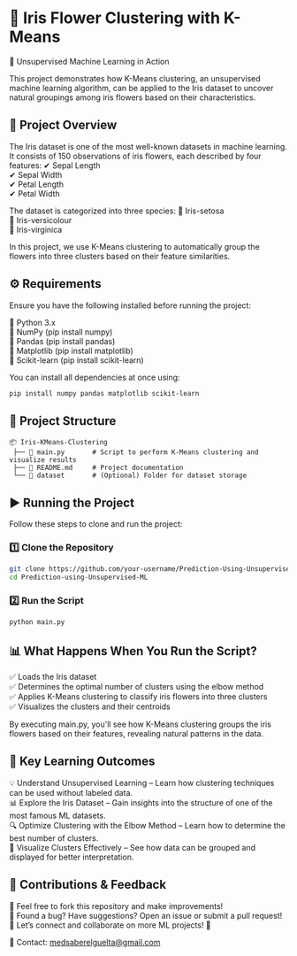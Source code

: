 # 🌸 Iris Flower Clustering with K-Means
🚀 Unsupervised Machine Learning in Action

This project demonstrates how K-Means clustering, an unsupervised machine learning algorithm, can be applied to the Iris dataset to uncover natural groupings among iris flowers based on their characteristics.

## 📌 Project Overview
The Iris dataset is one of the most well-known datasets in machine learning. It consists of 150 observations of iris flowers, each described by four features:
✔ Sepal Length <br>
✔ Sepal Width <br>
✔ Petal Length <br>
✔ Petal Width <br>

The dataset is categorized into three species:
🌿 Iris-setosa <br>
🌿 Iris-versicolour <br>
🌿 Iris-virginica <br>

In this project, we use K-Means clustering to automatically group the flowers into three clusters based on their feature similarities.

## ⚙️ Requirements
Ensure you have the following installed before running the project:

🔹 Python 3.x <br>
🔹 NumPy (pip install numpy) <br>
🔹 Pandas (pip install pandas) <br>
🔹 Matplotlib (pip install matplotlib)<br>
🔹 Scikit-learn (pip install scikit-learn) <br>

You can install all dependencies at once using:

```bash
pip install numpy pandas matplotlib scikit-learn
```
## 📂 Project Structure
```pgsql
📦 Iris-KMeans-Clustering
 ├── 📄 main.py       # Script to perform K-Means clustering and visualize results
 ├── 📄 README.md     # Project documentation
 └── 📂 dataset       # (Optional) Folder for dataset storage
```
## ▶️ Running the Project
Follow these steps to clone and run the project:

### 1️⃣ Clone the Repository
```bash
git clone https://github.com/your-username/Prediction-Using-Unsupervised-ML.git
cd Prediction-using-Unsupervised-ML
```
### 2️⃣ Run the Script
```bash
python main.py
```
## 📊 What Happens When You Run the Script?
✅ Loads the Iris dataset <br>
✅ Determines the optimal number of clusters using the elbow method <br>
✅ Applies K-Means clustering to classify iris flowers into three clusters <br>
✅ Visualizes the clusters and their centroids <br>

By executing main.py, you'll see how K-Means clustering groups the iris flowers based on their features, revealing natural patterns in the data.

## 🎯 Key Learning Outcomes
💡 Understand Unsupervised Learning – Learn how clustering techniques can be used without labeled data. <br>
📊 Explore the Iris Dataset – Gain insights into the structure of one of the most famous ML datasets. <br>
🔍 Optimize Clustering with the Elbow Method – Learn how to determine the best number of clusters. <br>
🎨 Visualize Clusters Effectively – See how data can be grouped and displayed for better interpretation. <br>

## 🤝 Contributions & Feedback
🔹 Feel free to fork this repository and make improvements! <br>
🔹 Found a bug? Have suggestions? Open an issue or submit a pull request! <br>
🔹 Let’s connect and collaborate on more ML projects! 🚀 <br>

📩 Contact: medsaberelguelta@gmail.com
